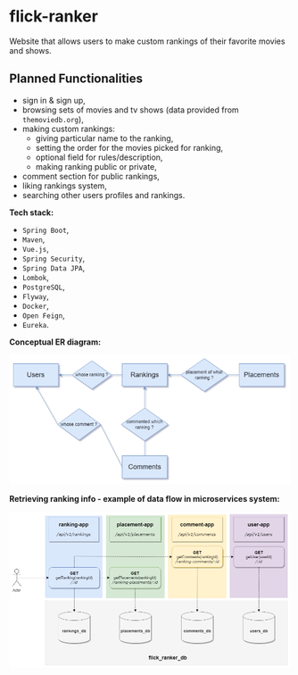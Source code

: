 # flick-ranker

Website that allows users to make custom rankings of their favorite movies and shows. 

## Planned Functionalities

- sign in & sign up,
- browsing sets of movies and tv shows (data provided from `themoviedb.org`),
- making custom rankings:  
    - giving particular name to the ranking,
    - setting the order for the movies picked for ranking,
    - optional field for rules/description,
    - making ranking public or private,
- comment section for public rankings,
- liking rankings system,
- searching other users profiles and rankings.

**Tech stack:**
- `Spring Boot`,
- `Maven`,
- `Vue.js`,
- `Spring Security`,
- `Spring Data JPA`,
- `Lombok`,
- `PostgreSQL`,
- `Flyway`,
- `Docker`,
- `Open Feign`,
- `Eureka`.

**Conceptual ER diagram:**

![database-erd](docs/erd_diagram.png)

**Retrieving ranking info - example of data flow in microservices system:**

![retrieving-ranking-diagram](docs/retrieving-ranking-diagram.png)